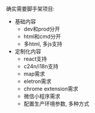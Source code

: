 确实需要脚手架项目:

- 基础内容
  - dev和prod分开
  - html和cmd分开
  - 多html, 多js支持
- 定制化内容
  - react支持
  - c24n/i18n支持
  - map需求
  - eletron需求
  - chrome extension需求
  - 微信小程序需求
  - 配置生产环境参数, 多种方式